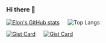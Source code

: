 ### Hi there 👋

[![Elon's GitHub stats](https://github-readme-stats.vercel.app/api?username=elonezra&show_icons=true&show=prs_merged,prs_merged_percentage)](https://github.com/anuraghazra/github-readme-stats&show_icons=true) &emsp; ![Top Langs](https://github-readme-stats.vercel.app/api/top-langs/?username=elonezra&size_weight=0.5&count_weight=0.5)


[![Gist Card](https://github-readme-stats.vercel.app/api/pin/?username=elonezra&repo=deeplearningproject)](https://github.com/elonezra/deeplearningproject) &emsp; [![Gist Card](https://github-readme-stats.vercel.app/api/pin/?username=Elon-and-Yosef-games-design&repo=Protests)]([https://github.com/elonezra/deeplearningproject](https://github.com/Elon-and-Yosef-games-design/Protests))



<!--
**elonezra/elonezra** is a ✨ _special_ ✨ repository because its `README.md` (this file) appears on your GitHub profile.

Here are some ideas to get you started:

- 🔭 I’m currently working on ...
- 🌱 I’m currently learning ...
- 👯 I’m looking to collaborate on ...
- 🤔 I’m looking for help with ...
- 💬 Ask me about ...
- 📫 How to reach me: ...
- 😄 Pronouns: ...
- ⚡ Fun fact: ...
-->
